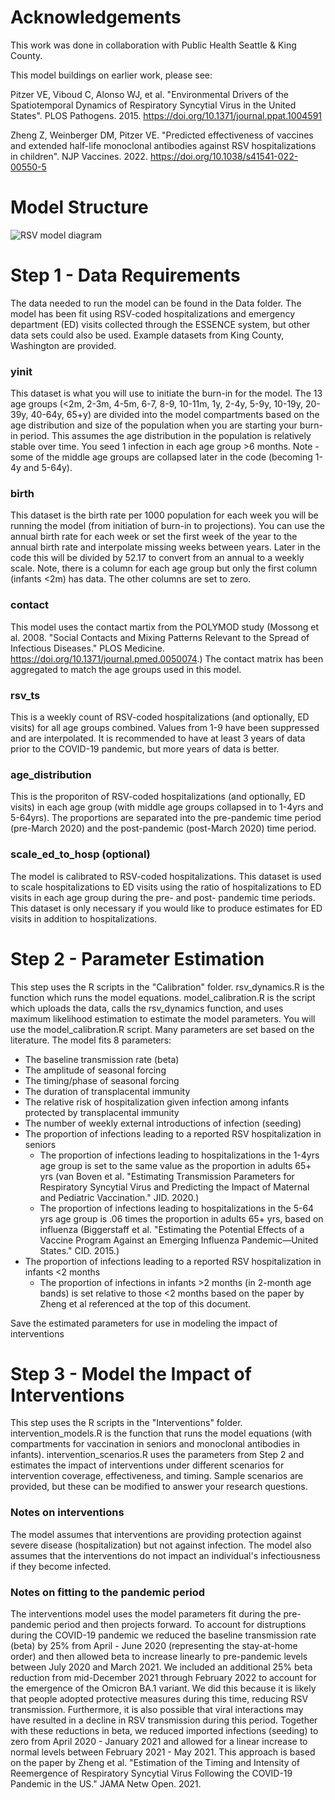 # Acknowledgements

This work was done in collaboration with Public Health Seattle & King County. 

This model buildings on earlier work, please see:

Pitzer VE, Viboud C, Alonso WJ, et al. "Environmental Drivers of the Spatiotemporal Dynamics of Respiratory Syncytial Virus in the United States". PLOS Pathogens. 2015. https://doi.org/10.1371/journal.ppat.1004591

Zheng Z, Weinberger DM, Pitzer VE. "Predicted effectiveness of vaccines and extended half-life monoclonal antibodies against RSV hospitalizations in children". NJP Vaccines. 2022. https://doi.org/10.1038/s41541-022-00550-5

# Model Structure 
![RSV model diagram](https://github.com/chelsea-hansen/RSV-Interventions/assets/81387982/0c3c3b70-e07e-403a-b2e8-8981ef48c1ad)

# Step 1 - Data Requirements 
The data needed to run the model can be found in the Data folder. The model has been fit using RSV-coded hospitalizations and emergency department (ED) visits collected through the ESSENCE system, but other data sets could also be used. Example datasets from King County, Washington are provided.
### yinit
This dataset is what you will use to initiate the burn-in for the model. The 13 age groups (<2m, 2-3m, 4-5m, 6-7, 8-9, 10-11m, 1y, 2-4y, 5-9y, 10-19y, 20-39y, 40-64y, 65+y) are divided into the model compartments based on the age distribution and size of the population when you are starting your burn-in period. This assumes the age distribution in the population is relatively stable over time. You seed 1 infection in each age group >6 months. Note - some of the middle age groups are collapsed later in the code (becoming 1-4y and 5-64y). 
### birth 
This dataset is the birth rate per 1000 population for each week you will be running the model (from initiation of burn-in to projections). You can use the annual birth rate for each week or set the first week of the year to the annual birth rate and interpolate missing weeks between years. Later in the code this will be divided by 52.17 to convert from an annual to a weekly scale. Note, there is a column for each age group but only the first column (infants <2m) has data. The other columns are set to zero. 
### contact 
This model uses the contact martix from the POLYMOD study (Mossong et al. 2008. "Social Contacts and Mixing Patterns Relevant to the Spread of Infectious Diseases." PLOS Medicine. https://doi.org/10.1371/journal.pmed.0050074.) The contact matrix has been aggregated to match the age groups used in this model. 
### rsv_ts
This is a weekly count of RSV-coded hospitalizations (and optionally, ED visits) for all age groups combined. Values from 1-9 have been suppressed and are interpolated. It is recommended to have at least 3 years of data prior to the COVID-19 pandemic, but more years of data is better. 
### age_distribution
This is the proporiton of RSV-coded hospitalizations (and optionally, ED visits) in each age group (with middle age groups collapsed in to 1-4yrs and 5-64yrs). The proportions are separated into the pre-pandemic time period (pre-March 2020) and the post-pandemic (post-March 2020) time period. 
### scale_ed_to_hosp (optional)
The model is calibrated to RSV-coded hospitalizations. This dataset is used to scale hospitalizations to ED visits using the ratio of hospitalizations to ED visits in each age group during the pre- and post- pandemic time periods. This dataset is only necessary if you would like to produce estimates for ED visits in addition to hospitalizations. 

# Step 2 - Parameter Estimation 
This step uses the R scripts in the "Calibration" folder. rsv_dynamics.R is the function which runs the model equations. model_calibration.R is the script which uploads the data, calls the rsv_dynamics function, and uses maximum likelihood estimation to estimate the model parameters. You will use the model_calibration.R script. Many parameters are set based on the literature. 
The model fits 8 parameters: 
 - The baseline transmission rate (beta)
 - The amplitude of seasonal forcing
 - The timing/phase of seasonal forcing
 - The duration of transplacental immunity
 - The relative risk of hospitalization given infection among infants protected by transplacental immunity
 - The number of weekly external introductions of infection (seeding)
 - The proportion of infections leading to a reported RSV hospitalization in seniors
   - The proportion of infections leading to hospitalizations in the 1-4yrs age group is set to the same value as the proportion in adults 65+ yrs (van Boven et al. "Estimating Transmission Parameters for Respiratory Syncytial Virus and Predicting the Impact of Maternal and Pediatric Vaccination." JID. 2020.)
   - The proportion of infections leading to hospitalizations in the 5-64 yrs age group is .06 times the proportion in adults 65+ yrs, based on influenza (Biggerstaff et al. "Estimating the Potential Effects of a Vaccine Program Against an Emerging Influenza Pandemic—United States." CID. 2015.)
 - The proportion of infections leading to a reported RSV hospitalization in infants <2 months
   - The proportion of infections in infants >2 months (in 2-month age bands) is set relative to those <2 months based on the paper by Zheng et al referenced at the top of this document.
  
Save the estimated parameters for use in modeling the impact of interventions

# Step 3 - Model the Impact of Interventions 
This step uses the R scripts in the "Interventions" folder. intervention_models.R is the function that runs the model equations (with compartments for vaccination in seniors and monoclonal antibodies in infants). intervention_scenarios.R uses the parameters from Step 2 and estimates the impact of interventions under different scenarios for intervention coverage, effectiveness, and timing. Sample scenarios are provided, but these can be modified to answer your research questions. 

### Notes on interventions 
The model assumes that interventions are providing protection against severe disease (hospitalization) but not against infection. The model also assumes that the interventions do not impact an individual's infectiousness if they become infected. 

### Notes on fitting to the pandemic period 
The interventions model uses the model parameters fit during the pre-pandemic period and then projects forward. To account for distruptions during the COVID-19 pandemic we reduced the baseline transmission rate (beta) by 25% from April - June 2020 (representing the stay-at-home order) and then allowed beta to increase linearly to pre-pandemic levels between July 2020 and March 2021. We included an additional 25% beta reduction from mid-December 2021 through February 2022 to account for the emergence of the Omicron BA.1 variant. We did this because it is likely that people adopted protective measures during this time, reducing RSV transmission. Furthermore, it is also possible that viral interactions may have resulted in a decline in RSV transmission during this period. Together with these reductions in beta, we reduced imported infections (seeding) to zero from April 2020 - January 2021 and allowed for a linear increase to normal levels between February 2021 - May 2021. This approach is based on the paper by Zheng et al. "Estimation of the Timing and Intensity of Reemergence of Respiratory Syncytial Virus Following the COVID-19 Pandemic in the US." JAMA Netw Open. 2021. 
